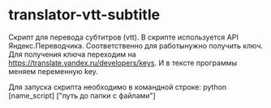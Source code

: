 # translator-vtt-subtitle

Скрипт для перевода субтитров (vtt). В скрипте используется API Яндекс.Переводчика. Соответственно для работынужно получить ключ.
Для получения ключа переходим на https://translate.yandex.ru/developers/keys. И в тексте программы меняем переменную key.

Для запуска скрипта необходимо в командной строке: python [name_script] ["путь до папки с файлами"]
